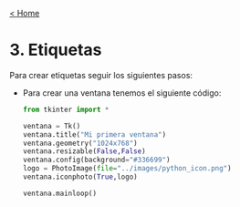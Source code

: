 [< Home](/README.md)

# 3. Etiquetas
Para crear etiquetas seguir los siguientes pasos:

* Para crear una ventana tenemos el siguiente código:
    ```python
    from tkinter import *

    ventana = Tk()
    ventana.title("Mi primera ventana")
    ventana.geometry("1024x768")
    ventana.resizable(False,False)
    ventana.config(background="#336699")
    logo = PhotoImage(file="../images/python_icon.png")
    ventana.iconphoto(True,logo)
    
    ventana.mainloop()
    ```